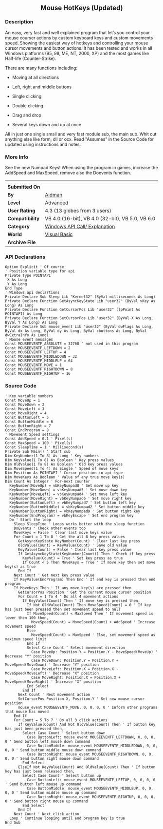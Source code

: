 ﻿<div align="center">

## Mouse HotKeys \(Updated\)


</div>

### Description

An easy, very fast and well explained program that let&#8217;s you control your mouse courser actions by custom keyboard keys and custom movements speed. Showing the easiest way of hotkeys and controlling your mouse cursor movements and button actions. It has been tested and works in all Windows platforms (95, 98, ME, NT, 2000, XP) and the most games like Half-life (Counter-Strike).

There are many functions including:

* Moving at all directions

* Left, right and middle buttons

* Single clicking

* Double clicking

* Drag and drop

* Several keys down and up at once

All in just one single small and very fast module sub, the main sub. Whit out anything else like form, dll or ocx. Read "Assumes" in the Source Code for updated using instructions and notes.
 
### More Info
 
See the new Numpad Keys! When using the program in games, increase the AddSpeed and MaxSpeed, remove also the Doevents function.


<span>             |<span>
---                |---
**Submitted On**   |
**By**             |[Aidman](https://github.com/Planet-Source-Code/PSCIndex/blob/master/ByAuthor/aidman.md)
**Level**          |Advanced
**User Rating**    |4.3 (13 globes from 3 users)
**Compatibility**  |VB 4\.0 \(16\-bit\), VB 4\.0 \(32\-bit\), VB 5\.0, VB 6\.0
**Category**       |[Windows API Call/ Explanation](https://github.com/Planet-Source-Code/PSCIndex/blob/master/ByCategory/windows-api-call-explanation__1-39.md)
**World**          |[Visual Basic](https://github.com/Planet-Source-Code/PSCIndex/blob/master/ByWorld/visual-basic.md)
**Archive File**   |[](https://github.com/Planet-Source-Code/aidman-mouse-hotkeys-updated__1-28697/archive/master.zip)

### API Declarations

```
Option Explicit ' Of course
' Position variable type for api
Private Type POINTAPI
 X As Long
 Y As Long
End Type
' Windows api declartions
Private Declare Sub Sleep Lib "Kernel32" (ByVal milliseconds As Long)
Private Declare Function GetAsyncKeyState Lib "user32" (ByVal vKey As Long) As Long
Private Declare Function GetCursorPos Lib "user32" (lpPoint As POINTAPI) As Long
Private Declare Function SetCursorPos Lib "user32" (ByVal X As Long, ByVal Y As Long) As Long
Private Declare Sub mouse_event Lib "user32" (ByVal dwFlags As Long, ByVal dx As Long, ByVal dy As Long, ByVal cbuttons As Long, ByVal dwExtraInfo As Long)
' Mouse event messages
Const MOUSEEVENTF_ABSOLUTE = 32768 ' not used in this program
Const MOUSEEVENTF_LEFTDOWN = 2
Const MOUSEEVENTF_LEFTUP = 4
Const MOUSEEVENTF_MIDDLEDOWN = 32
Const MOUSEEVENTF_MIDDLEUP = 64
Const MOUSEEVENTF_MOVE = 1
Const MOUSEEVENTF_RIGHTDOWN = 8
Const MOUSEEVENTF_RIGHTUP = 16
```


### Source Code

```
' Key variable numbers
Const MoveUp = 1
Const MoveDown = 2
Const MoveLeft = 3
Const MoveRight = 4
Const ButtonLeft = 5
Const ButtonMiddle = 6
Const ButtonRight = 7
Const EndProgram = 8
' Movement Speed settings
Const AddSpeed = 0.1 ' Pixel(s)
Const MaxSpeed = 100 ' Pixel(s)
Const SleepTime = 1 ' Millisecond(s)
Private Sub Main() ' Start sub
Dim KeyNumber(1 To 8) As Long ' Key numbers
Dim KeyValue(1 To 8) As Boolean ' Key press values
Dim OldValue(1 To 8) As Boolean ' Old key press values
Dim MoveSpeed(1 To 4) As Single ' Speed of move keys
Dim Position As POINTAPI ' Cursor position in api type
Dim MoveKeys As Boolean ' Value of any true move key(s)
Dim Count As Integer ' For-next counter
  KeyNumber(MoveUp) = vbKeyNumpad8 ' Set move up key
  KeyNumber(MoveDown) = vbKeyNumpad5 ' Set move down key
  KeyNumber(MoveLeft) = vbKeyNumpad4 ' Set move left key
  KeyNumber(MoveRight) = vbKeyNumpad6 ' Set move right key
  KeyNumber(ButtonLeft) = vbKeyNumpad7 ' Set button left key
  KeyNumber(ButtonMiddle) = vbKeyNumpad2 ' Set button middle key
  KeyNumber(ButtonRight) = vbKeyNumpad9 ' Set button right key
  KeyNumber(EndProgram) = vbKeyEscape ' Set end program key
  Do ' Start the loop
    Sleep SleepTime ' Loops works better with the sleep function
    DoEvents ' Check other events too
    MoveKeys = False ' Clear last move keys value
    For Count = 1 To 8 ' Get the all 8 key press values
      GetAsyncKeyState KeyNumber(Count) ' Clear last key press
      OldValue(Count) = KeyValue(Count) ' Save old value
      KeyValue(Count) = False ' Clear last key press value
      If GetAsyncKeyState(KeyNumber(Count)) Then ' Check if key press
        KeyValue(Count) = True ' Set key press as true
        If Count < 5 Then MoveKeys = True ' If move key then set move key(s) as true
      End If
    Next Count ' Get next key press value
    If KeyValue(EndProgram) Then End ' If end key is pressed then end program
    If MoveKeys Then ' If any move key(s) are pressed then
      GetCursorPos Position ' Get the current mouse cursor position
      For Count = 1 To 4 ' Do all 4 movement actions
        If KeyValue(Count) Then ' If move key is pressed then,
          If Not OldValue(Count) Then MoveSpeed(Count) = 0 ' If key has just been pressed then set movement speed to null
          If MoveSpeed(Count) < MaxSpeed Then ' If movement speed is lower then 100 then,
            MoveSpeed(Count) = MoveSpeed(Count) + AddSpeed ' Increase movement speed
          Else
            MoveSpeed(Count) = MaxSpeed ' Else, set movement speed as maximum speed limit
          End If
          Select Case Count ' Select movement direction
            Case MoveUp: Position.Y = Position.Y - MoveSpeed(MoveUp) ' Decrease "Y" position
            Case MoveDown: Position.Y = Position.Y + MoveSpeed(MoveDown) ' Increase "Y" position
            Case MoveLeft: Position.X = Position.X - MoveSpeed(MoveLeft) ' Decrease "X" position
            Case MoveRight: Position.X = Position.X + MoveSpeed(MoveRight) ' Increase "X" position
          End Select
        End If
      Next Count ' Next movement action
      SetCursorPos Position.X, Position.Y ' Set new mouse cursor position
      mouse_event MOUSEEVENTF_MOVE, 0, 0, 0, 0 ' Inform other programs that mouse has moved
    End If
    For Count = 5 To 7 ' Do all 3 click actions
      If KeyValue(Count) And Not OldValue(Count) Then ' If button key has just been pressed then,
        Select Case Count ' Select button down
          Case ButtonLeft: mouse_event MOUSEEVENTF_LEFTDOWN, 0, 0, 0, 0 ' Send button left mouse down command
          Case ButtonMiddle: mouse_event MOUSEEVENTF_MIDDLEDOWN, 0, 0, 0, 0 ' Send button middle mouse down command
          Case ButtonRight: mouse_event MOUSEEVENTF_RIGHTDOWN, 0, 0, 0, 0 ' Send button right mouse down command
        End Select
      ElseIf Not KeyValue(Count) And OldValue(Count) Then ' If button key has just been released then,
        Select Case Count ' Select button up
          Case ButtonLeft: mouse_event MOUSEEVENTF_LEFTUP, 0, 0, 0, 0 ' Send button left mouse up command
          Case ButtonMiddle: mouse_event MOUSEEVENTF_MIDDLEUP, 0, 0, 0, 0 ' Send button middle mouse up command
          Case ButtonRight: mouse_event MOUSEEVENTF_RIGHTUP, 0, 0, 0, 0 ' Send button right mouse up command
        End Select
      End If
    Next Count ' Next click action
  Loop ' Continue looping until end program key is true
End Sub
```

